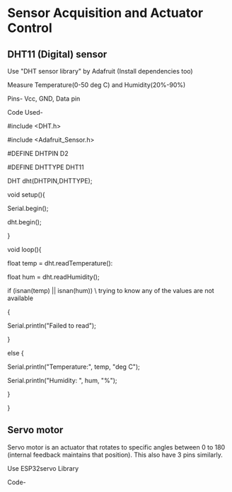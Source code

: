 # Sensor Acquisition and Actuator Control

## DHT11 (Digital) sensor

Use "DHT sensor library" by Adafruit (Install dependencies too)

Measure Temperature(0-50 deg C) and Humidity(20%-90%)

Pins- Vcc, GND, Data pin

Code Used-

#include <DHT.h>

#include <Adafruit_Sensor.h>

#DEFINE DHTPIN D2

#DEFINE DHTTYPE DHT11

DHT dht(DHTPIN,DHTTYPE);

void setup(){

Serial.begin();

dht.begin();

}

void loop(){

float temp = dht.readTemperature():

float hum = dht.readHumidity();

if (isnan(temp) || isnan(hum))     \\ trying to know any of the values are not available

{

Serial.println("Failed to read");

}

else {

Serial.println("Temperature:", temp, "deg C");

Serial.println("Humidity: ", hum, "%");

}

}

## Servo motor

Servo motor is an actuator that rotates to specific angles between 0 to 180 (internal feedback maintains that position). This also have 3 pins similarly.

Use ESP32servo Library

Code- 
















